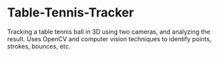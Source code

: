 # Table-Tennis-Tracker
Tracking a table tennis ball in 3D using two cameras, and analyzing the result. Uses OpenCV and computer vision techniques to identify points, strokes, bounces, etc. 
